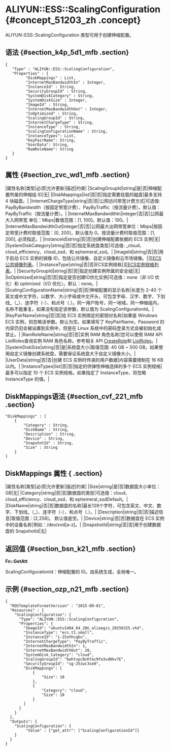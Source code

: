 # ALIYUN::ESS::ScalingConfiguration {#concept_51203_zh .concept}

ALIYUN::ESS::ScalingConfiguration 类型可用于创建伸缩配置。

## 语法 {#section_k4p_5d1_mfb .section}

```language-json
{
   "Type" : "ALIYUN::ESS::ScalingConfiguration",
   "Properties" : {
         "DiskMappings" : List,
         "InternetMaxBandwidthIn" : Integer,
         "InstanceId" : String,
         "SecurityGroupId" : String,
         "SystemDiskCategory" : String,
		 "SystemDiskSize" : Integer,
         "ImageId" : String,
         "InternetMaxBandwidthOut" : Integer,
         "IoOptimized" : String,
         "ScalingGroupId" : String,
         "InternetChargeType" : String,
         "InstanceType" : String,
         "ScalingConfigurationName" : String,
		 "InstanceTypes": List,
		 "KeyPairName": String,
		 "UserData": String,
		 "RamRoleName": String
   }
}

```

## 属性 {#section_zvc_wd1_mfb .section}

|属性名称|类型|必须|允许更新|描述|约束|
|ScalingGroupId|string|是|否|伸缩配置所属的伸缩组 ID|无|
|DiskMappings|list|否|否|指定需要挂载的磁盘|最多支持 4 块磁盘。|
|InternetChargeType|string|否|否|公网访问带宽计费方式|可选值: PayByBandwidth（按固定带宽计费）、PayByTraffic（按流量计费）。默认值：PayByTraffic（按流量计费）。|
|InternetMaxBandwidthIn|integer|否|否|公网最大入网带宽 单位：Mbps|数值范围：\[1, 100\]。默认值：100。|
|InternetMaxBandwidthOut|integer|否|否|公网最大出网带宽单位：Mbps|按固定带宽计费时取值范围：\[0, 200\]，默认值为 0。按流量计费时取值范围：\[1, 200\], 必须指定。|
|InstanceId|string|否|否|创建伸缩配置依据的 ECS 实例|无|
|SystemDiskCategory|string|否|否|指定系统盘类型|可选值: \_cloud、cloud\_efficiency、cloud\_ssd、和 ephemeral\_ssd。|
|ImageId|string|否|否|用于启动 ECS 实例的镜像 ID，包括公共镜像、自定义镜像和云市场镜像。|见[ECS 公共镜像列表](https://ros.console.aliyun.com/#/product/cn-hangzhou/list/imageList)。|
|InstanceType|string|否|否|ECS实例规格|见[ECS实例规格列表](https://www.alibabacloud.com/help/doc-detail/25378.htm)。|
|SecurityGroupId|string|否|否|指定创建实例所属的安全组|无|
|IoOptimized|string|否|否|指定是否创建IO优化实例|可选值：none（非 I/O 优化）和 optimized（I/O 优化）。默认：none。|
|ScalingConfigurationName|string|否|否|伸缩配置的显示名称|长度为 2-40 个英文或中文字符，以数字、大小字母或中文开头，可包含字母、汉字、数字、下划线\_（\_）、连字符（-）、和点号（.）。同一用户账号，同一地域，同一伸缩组内，名称不能重复。如果没有指定该参数，默认值为 ScalingConfigurationId。|
|KeyPairName|string|否|否|给 ECS 实例绑定的密钥对名称|如果是 Windows ECS 实例，则忽略该参数。默认为空。如果填写了 KeyPairName，Password 的内容仍旧会被设置到实例中，但是在 Linux 系统中的密码登录方式会被初始化成禁止。|
|RamRoleName|string|否|否|实例 RAM 角色名称|您可以使用 RAM API ListRoles查询实例 RAM 角色名称。参考相关 API [CreateRole](https://www.alibabacloud.com/help/doc-detail/28710.htm)和 [ListRoles](https://www.alibabacloud.com/help/doc-detail/28713.htm)。|
|SystemDiskSize|string|否|是|系统盘大小|取值范围: 40 GB ~ 500 GB。如果使用自定义镜像创建系统盘，需要保证系统盘大于自定义镜像大小。|
|UserData|string|否|否|创建 ECS 实例时传递的用户数据|内容需要限制在 16 KB 以内。|
|InstanceTypes|list|否|否|指定的供弹性伸缩选择的多个 ECS 实例规格|最多可以指定 10 个 ECS 实例规格。如果指定了 InstanceType，将忽略 InstanceType 的值。|

## DiskMappings语法 {#section_cvf_221_mfb .section}

```language-json
"DiskMappings" : [
    {
		"Category" : String,
		"DiskName" : String,
		"Description" : String,
		"Device" : String,
		"SnapshotId" : String,
		"Size" : String
	}
]

```

## DiskMappings 属性 { .section}

|属性名称|类型|必须|允许更新|描述|约束|
|Size|string|是|否|数据盘大小单位：GB|无|
|Category|string|否|否|数据盘的类型|可选值：cloud、cloud\_efficiency、cloud\_ssd、和 ephemeral\_ssdDefault。|
|DiskName|string|否|否|数据盘的名称|最长128个字符，可包含英文、中文、数字、下划线\_（\_）、连字符（-）、和点号（.）。|
|Description|string|否|否|描述信息|取值范围：\[2,256\]。 默认值是空。|
|Device|string|否|否|数据盘在 ECS 实例中的设备名称|例如：/dev/xvd\[a-z\]。|
|SnapshotId|string|否|否|用于创建数据盘的 SnapshotId|无|

## 返回值 {#section_bsn_k21_mfb .section}

**Fn::GetAtt**

ScalingConfigurationId：伸缩配置的 ID。由系统生成，全局唯一。

## 示例 {#section_ozp_n21_mfb .section}

```language-json
{
  "ROSTemplateFormatVersion" : "2015-09-01",
  "Resources" : {
    "ScalingConfiguration": {
      "Type": "ALIYUN::ESS::ScalingConfiguration",
      "Properties": {
        "ImageId": "ubuntu1404_64_20G_aliaegis_20150325.vhd",
        "InstanceType": "ecs.t1.small",
        "InstanceId": "i-25xhhcqbu",
        "InternetChargeType": "PayByTraffic",
        "InternetMaxBandwidthIn": 1,
        "InternetMaxBandwidthOut": 20,
        "SystemDisk_Category": "cloud",
        "ScalingGroupId": "bwhtvpcBcKYac9fe3vd0kv7E",
        "SecurityGroupId": "sg-25zwc3se0",
        "DiskMappings": [
            {
                "Size": 10
            },
            {
                "Category": "cloud",
                "Size": 10
            }
        ]
      }
    }
  },
  "Outputs": {
    "ScalingConfiguration": {
         "Value" : {"get_attr": ["ScalingConfigurationId"]}
    }
  }
}

```

